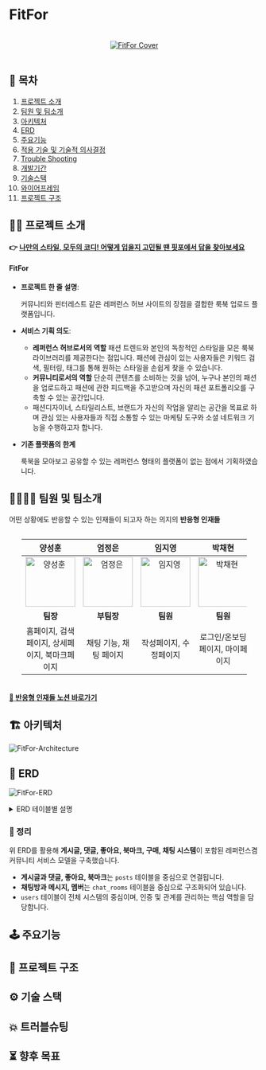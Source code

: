 # FitFor

<br />

<div align="center">
  <a href="https://fit4.vercel.app/">
    <img width="full" alt="FitFor Cover" src="https://github.com/user-attachments/assets/05a25e16-8f36-474c-a64c-fafdac5722b9" />
  </a>
</div>

<br/>

## 📖 목차

1. [프로젝트 소개](#-프로젝트-소개)
2. [팀원 및 팀소개](#-팀원-및-팀소개)
3. [아키텍처](#-아키텍처)
4. [ERD](#-erd)
5. [주요기능](#️-주요기능)
6. [적용 기술 및 기술적 의사결정](#적용-기술-및-기술적-의사결정)
7. [Trouble Shooting](#trouble-shooting)
8. [개발기간](#개발기간)
9. [기술스택](#기술스택)
10. [와이어프레임](#와이어프레임)
11. [프로젝트 구조](#프로젝트-파일-구조)

## 👨‍🏫 프로젝트 소개

#### 👉 [나만의 스타일, 모두의 코디! 어떻게 입을지 고민될 땐 핏포에서 답을 찾아보세요](https://fit4.co.kr)

#### FitFor

- **프로젝트 한 줄 설명**:

  커뮤니티와 핀터레스트 같은 레퍼런스 허브 사이트의 장점을 결합한 룩북 업로드 플랫폼입니다.

- **서비스 기획 의도**:

  - **레퍼런스 허브로서의 역할**
    패션 트렌드와 본인의 독창적인 스타일을 모은 룩북 라이브러리를 제공한다는 점입니다.
    패션에 관심이 있는 사용자들은 키워드 검색, 필터링, 태그를 통해 원하는 스타일을 손쉽게 찾을 수 있습니다.
  - **커뮤니티로서의 역할**
    단순히 콘텐츠를 소비하는 것을 넘어, 누구나 본인의 패션을 업로드하고
    패션에 관한 피드백을 주고받으며 자신의 패션 포트폴리오를 구축할 수 있는 공간입니다.
  - 패션디자이너, 스타일리스트, 브랜드가 자신의 작업을 알리는 공간을 목표로 하며
    관심 있는 사용자들과 직접 소통할 수 있는 마케팅 도구와 소셜 네트워크 기능을 수행하고자 합니다.

- **기존 플랫폼의 한계**

  룩북을 모아보고 공유할 수 있는 레퍼런스 형태의 플랫폼이 없는 점에서 기획하였습니다.

## 👨‍👩‍👧‍👦 팀원 및 팀소개

어떤 상황에도 반응할 수 있는 인재들이 되고자 하는 의지의 **반응형 인재들**

<div style="display: flex; justify-content: center;">
  <table style="width: 90%; text-align: center; table-layout: fixed;">
    <thead>
      <tr>
        <th style="text-align: center;"><strong>양성훈</strong></th>
        <th style="text-align: center;"><strong>엄정은</strong></th>
        <th style="text-align: center;"><strong>임지영</strong></th>
        <th style="text-align: center;"><strong>박채현</strong></th>
        <th style="text-align: center;"><strong>김지영</strong></th>
        <th style="text-align: center;"><strong>이홍원</strong></th>
      </tr>
    </thead>
    <tbody>
      <tr>
        <td>
          <a href="https://github.com/yangsunghun">
            <img src="https://github.com/user-attachments/assets/439e16dd-9442-496a-b036-62e512128a47" width="100px;" alt="양성훈"/>
          </a>
        </td>
        <td>
          <a href="https://github.com/ovezen">
            <img src="https://github.com/user-attachments/assets/81709e79-194b-4c49-b516-d2656eb41d15" width="100px;" alt="엄정은"/>
          </a>
        </td>
        <td>
          <a href="https://github.com/reizvoll">
            <img src="https://github.com/user-attachments/assets/d982a4ae-e71e-471b-8ea1-24d2e09cb002" width="100px;" alt="임지영"/>
          </a>
        </td>
        <td>
          <a href="https://github.com/chay140">
            <img src="https://github.com/user-attachments/assets/a245aba4-a826-4e7e-878e-89da498d7186" width="100px;" alt="박채현"/>
          </a>
        </td>
        <td>
          <img src="https://github.com/user-attachments/assets/ba74e032-2388-4910-acdf-c92d4ad230df" width="100px;" alt="김지영"/>
        </td>
        <td>
          <img src="https://github.com/user-attachments/assets/8926013a-144a-4db2-8023-dff6fd57892e" width="100px;" alt="양홍원"/>
        </td>
      </tr>
      <tr>
        <td><strong>팀장</strong></td>
        <td><strong>부팀장</strong></td>
        <td><strong>팀원</strong></td>
        <td><strong>팀원</strong></td>
        <td><strong>디자이너</strong></td>
        <td><strong>디자이너</strong></td>
      </tr>
      <tr>
        <td>홈페이지, 검색페이지, 상세페이지, 북마크페이지</td>
        <td>채팅 기능, 채팅 페이지</td>
        <td>작성페이지, 수정페이지</td>
        <td>로그인/온보딩 페이지, 마이페이지</td>
        <td>웹/모바일 UI/UX 디자이너</td>
        <td>웹/모바일 UI/UX 디자이너</td>
      </tr>
    </tbody>
  </table>
</div>

#### [🎨 반응형 인재들 노션 바로가기](https://www.notion.so/teamsparta/3-48193215cc7a42e98a9ca0afefcab302)

## 🏗 아키텍처

![FitFor-Architecture](https://github.com/user-attachments/assets/4873edc0-c101-450f-88f3-4f1e542b4fe0)

## 💼 ERD

![FitFor-ERD](https://github.com/user-attachments/assets/61da1130-45c4-41ab-b08f-29bc4bccaebb)

<details>
<summary>ERD 테이블별 설명</summary>

### **1. users (사용자) 테이블**

- `id`: 사용자 고유 ID(UUID)
- `nickname`: 닉네임
- `email`: 이메일
- `profile_image`: 프로필 이미지 URL
- `created_at`: 가입일 (timestamp)
- `gender`: 성별
- `introduction`: 자기소개
- `is_verified`: 이메일 인증 여부 (bool)
- `onboard`: 온보딩 완료 여부 (bool)

**🔗 관계:**

- `users.id`는 `posts`, `comments`, `likes`, `bookmarks`, `chat_rooms`, `chat_members` 등 여러 테이블에서 외래 키(FK)로 사용됨.
- `auth.users.id`와 연결되어 있어 인증 시스템과 통합됨.

---

### **2. posts (게시글) 테이블**

- `id`: 게시글 고유 ID(UUID)
- `user_id`: 작성자 ID (FK → users.id)
- `content`: 게시글 내용 (텍스트)
- `upload_place`: 업로드 장소 (텍스트)
- `tags`: 태그 (배열 형식으로 저장 가능)
- `body_size`: 본문 크기 (숫자)
- `created_at`: 작성 시간 (timestamp)
- `view`: 조회 수 (숫자)
- `likes`: 좋아요 수 (숫자)
- `comments`: 댓글 수 (숫자)
- `images`: 이미지 URL 목록 (배열)
- `is_saved`: 저장 여부 (bool)
- `thumbnail_blur_url`: 썸네일 블러 이미지 URL

**🔗 관계:**

- `user_id`는 `users.id`를 참조함.
- `posts.id`는 `comments`, `likes`, `bookmarks`, `purchase` 테이블에서 참조됨.

---

### **3. comments (댓글) 테이블**

- `id`: 댓글 고유 ID(UUID)
- `content`: 댓글 내용
- `user_id`: 작성자 ID (FK → users.id)
- `post_id`: 게시글 ID (FK → posts.id)
- `created_at`: 작성 시간
- `updated_at`: 수정 시간

**🔗 관계:**

- `post_id`는 `posts.id`를 참조하여 특정 게시글에 대한 댓글을 저장함.
- `user_id`는 `users.id`를 참조하여 댓글 작성자를 나타냄.

---

### **4. likes (좋아요) 테이블**

- `id`: 좋아요 ID(UUID)
- `user_id`: 좋아요 누른 사용자 ID (FK → users.id)
- `post_id`: 좋아요가 눌린 게시글 ID (FK → posts.id)
- `created_at`: 좋아요 누른 시간

**🔗 관계:**

- `user_id`는 `users.id`를 참조함.
- `post_id`는 `posts.id`를 참조함.

---

### **5. bookmarks (북마크) 테이블**

- `id`: 북마크 ID(UUID)
- `user_id`: 북마크한 사용자 ID (FK → users.id)
- `post_id`: 북마크된 게시글 ID (FK → posts.id)
- `created_at`: 북마크한 시간

**🔗 관계:**

- `user_id`는 `users.id`를 참조함.
- `post_id`는 `posts.id`를 참조함.

---

### **6. purchase (구매) 테이블**

- `id`: 구매 ID(UUID)
- `post_id`: 구매와 연결된 게시글 ID (FK → posts.id)
- `title`: 상품 제목
- `description`: 상품 설명
- `image_url`: 상품 이미지 URL
- `buy_link`: 구매 링크

**🔗 관계:**

- `post_id`는 `posts.id`를 참조하여 특정 게시글에 연결됨.

---

### **7. chat_rooms (채팅방) 테이블**

- `room_id`: 채팅방 ID(UUID)
- `user_id`: 방장 또는 생성자 ID (FK → users.id)
- `room_title`: 채팅방 제목
- `room_thumbnail_url`: 채팅방 썸네일 이미지 URL
- `room_tags`: 채팅방 태그 목록
- `isActive`: 활성화 여부 (bool)
- `created_at`: 생성 시간

**🔗 관계:**

- `user_id`는 `users.id`를 참조하여 채팅방을 만든 사람을 나타냄.
- `room_id`는 `chat_members`, `chat_messages` 등과 연결됨.

---

### **8. chat_members (채팅 멤버) 테이블**

- `member_id`: 멤버 ID(UUID)
- `room_id`: 채팅방 ID (FK → chat_rooms.room_id)
- `user_id`: 사용자 ID (FK → users.id)
- `isAdmin`: 관리자 여부 (bool)
- `isActive`: 활성화 여부 (bool)
- `created_at`: 참여 시간

**🔗 관계:**

- `room_id`는 `chat_rooms.room_id`를 참조하여 특정 채팅방을 나타냄.
- `user_id`는 `users.id`를 참조하여 멤버 정보를 저장함.

---

### **9. chat_messages (채팅 메시지) 테이블**

- `message_id`: 메시지 ID(UUID)
- `room_id`: 채팅방 ID (FK → chat_rooms.room_id)
- `member_id`: 채팅 멤버 ID (FK → chat_members.member_id)
- `content`: 메시지 내용
- `image_url`: 이미지 메시지 URL
- `created_at`: 전송 시간

**🔗 관계:**

- `room_id`는 `chat_rooms.room_id`를 참조함.
- `member_id`는 `chat_members.member_id`를 참조하여 메시지 보낸 사람을 나타냄.

---

### **10. chat_favorite_rooms (즐겨찾기 채팅방) 테이블**

- `id`: 즐겨찾기 ID(UUID)
- `user_id`: 사용자 ID (FK → users.id)
- `room_id`: 채팅방 ID (FK → chat_rooms.room_id)
- `created_at`: 즐겨찾기 추가 시간

**🔗 관계:**

- `user_id`는 `users.id`를 참조함.
- `room_id`는 `chat_rooms.room_id`를 참조함.

</details>

### **📌 정리**

위 ERD를 활용해 **게시글, 댓글, 좋아요, 북마크, 구매, 채팅 시스템**이 포함된 레퍼런스겸 커뮤니티 서비스 모델을 구축했습니다.

- **게시글과 댓글, 좋아요, 북마크**는 `posts` 테이블을 중심으로 연결됩니다.
- **채팅방과 메시지, 멤버**는 `chat_rooms` 테이블을 중심으로 구조화되어 있습니다.
- `users` 테이블이 전체 시스템의 중심이며, 인증 및 관계를 관리하는 핵심 역할을 담당합니다.

## 🕹️ 주요기능

## 🌳 프로젝트 구조

## ⚙️ 기술 스택

## 💥 트러블슈팅

## ⏳ 향후 목표
